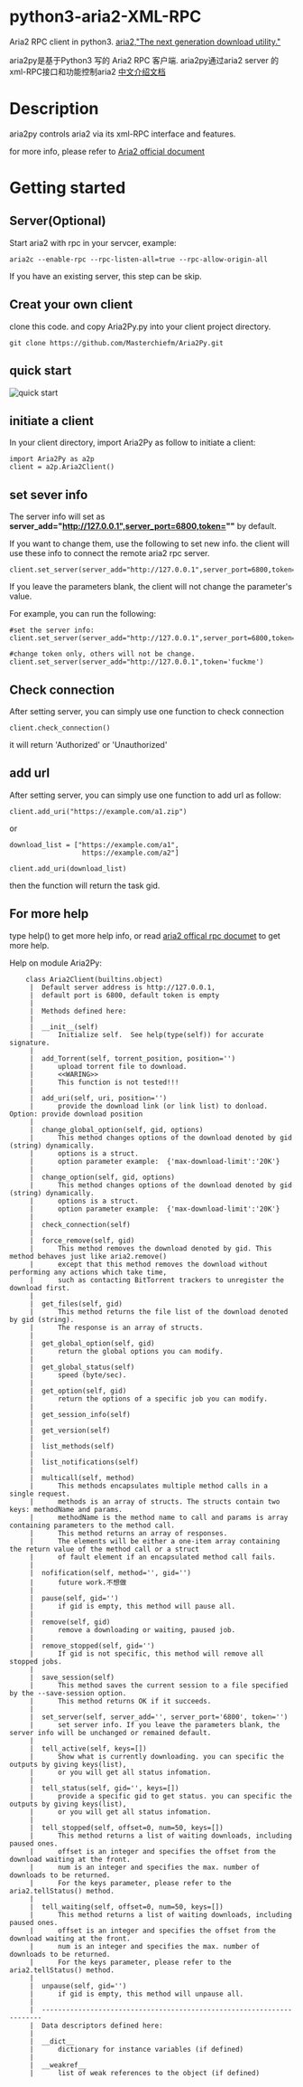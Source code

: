 # python3-aria2-XML-RPC

Aria2 RPC client in python3.  [aria2,"The next generation download utility."](https://aria2.github.io/)


aria2py是基于Python3 写的 Aria2 RPC 客户端. aria2py通过aria2 server 的 xml-RPC接口和功能控制aria2
[中文介绍文档](https://github.com/Masterchiefm/Aria2Py/blob/main/README_zh.md)
# Description
aria2py controls aria2 via its xml-RPC interface and features.

for more info, please refer to [Aria2 official document](https://aria2.github.io/manual/en/html/aria2c.html#methods)

# Getting started
## Server(Optional)
Start aria2 with rpc in your servcer, example:
```
aria2c --enable-rpc --rpc-listen-all=true --rpc-allow-origin-all
```
If you have an existing server, this step can be skip.

## Creat your own client
clone this code. and copy Aria2Py.py into your client project directory.
```
git clone https://github.com/Masterchiefm/Aria2Py.git 
```
## quick start
![quick start](https://raw.githubusercontent.com/Masterchiefm/Aria2Py/main/screenshot.png)

## initiate a client
In your client directory, import Aria2Py as follow to initiate a client:

```
import Aria2Py as a2p
client = a2p.Aria2Client()
```


## set sever info
The server info will set as  **server_add="http://127.0.0.1",server_port=6800,token=""**  by default.


If you want to change them, use the following to set new info. the client will use these info to connect the remote aria2 rpc server.

```
client.set_server(server_add="http://127.0.0.1",server_port=6800,token=1234)
```

If you leave the parameters blank, the client will not change the parameter's value.

For example, you can run the following:
```
#set the server info:
client.set_server(server_add="http://127.0.0.1",server_port=6800,token=1234)

#change token only, others will not be change.
client.set_server(server_add="http://127.0.0.1",token='fuckme')
```

## Check connection
After setting server, you can simply use one function to check connection
```
client.check_connection()
```
it will return 'Authorized' or 'Unauthorized'

## add url
After setting server, you can simply use one function to add url as follow:
```
client.add_uri("https://example.com/a1.zip")
```
or 
```
download_list = ["https://example.com/a1",
                  https://example.com/a2"]
        
client.add_uri(download_list)
```

then the function will return the task gid.

## For more help
type help() to get more help info, or read [aria2 offical rpc documet](https://aria2.github.io/manual/en/html/aria2c.html#rpc-interface) to get more help.


Help on module Aria2Py:
```
    class Aria2Client(builtins.object)
     |  Default server address is http://127.0.0.1,
     |  default port is 6800, default token is empty
     |  
     |  Methods defined here:
     |  
     |  __init__(self)
     |      Initialize self.  See help(type(self)) for accurate signature.
     |  
     |  add_Torrent(self, torrent_position, position='')
     |      upload torrent file to download. 
     |      <<WARING>>
     |      This function is not tested!!!
     |  
     |  add_uri(self, uri, position='')
     |      provide the download link (or link list) to donload. Option: provide download position
     |  
     |  change_global_option(self, gid, options)
     |      This method changes options of the download denoted by gid (string) dynamically.
     |      options is a struct. 
     |      option parameter example:  {'max-download-limit':'20K'}
     |  
     |  change_option(self, gid, options)
     |      This method changes options of the download denoted by gid (string) dynamically.
     |      options is a struct. 
     |      option parameter example:  {'max-download-limit':'20K'}
     |  
     |  check_connection(self)
     |  
     |  force_remove(self, gid)
     |      This method removes the download denoted by gid. This method behaves just like aria2.remove()
     |      except that this method removes the download without performing any actions which take time, 
     |      such as contacting BitTorrent trackers to unregister the download first.
     |  
     |  get_files(self, gid)
     |      This method returns the file list of the download denoted by gid (string). 
     |      The response is an array of structs.
     |  
     |  get_global_option(self, gid)
     |      return the global options you can modify.
     |  
     |  get_global_status(self)
     |      speed (byte/sec).
     |  
     |  get_option(self, gid)
     |      return the options of a specific job you can modify.
     |  
     |  get_session_info(self)
     |  
     |  get_version(self)
     |  
     |  list_methods(self)
     |  
     |  list_notifications(self)
     |  
     |  multicall(self, method)
     |      This methods encapsulates multiple method calls in a single request. 
     |      methods is an array of structs. The structs contain two keys: methodName and params. 
     |      methodName is the method name to call and params is array containing parameters to the method call.
     |      This method returns an array of responses. 
     |      The elements will be either a one-item array containing the return value of the method call or a struct
     |      of fault element if an encapsulated method call fails.
     |  
     |  nofification(self, method='', gid='')
     |      future work.不想做
     |  
     |  pause(self, gid='')
     |      if gid is empty, this method will pause all.
     |  
     |  remove(self, gid)
     |      remove a downloading or waiting, paused job.
     |  
     |  remove_stopped(self, gid='')
     |      If gid is not specific, this method will remove all stopped jobs.
     |  
     |  save_session(self)
     |      This method saves the current session to a file specified by the --save-session option. 
     |      This method returns OK if it succeeds.
     |  
     |  set_server(self, server_add='', server_port='6800', token='')
     |      set server info. If you leave the parameters blank, the server info will be unchanged or remained default.
     |  
     |  tell_active(self, keys=[])
     |      Show what is currently downloading. you can specific the outputs by giving keys(list), 
     |      or you will get all status infomation.
     |  
     |  tell_status(self, gid='', keys=[])
     |      provide a specific gid to get status. you can specific the outputs by giving keys(list), 
     |      or you will get all status infomation.
     |  
     |  tell_stopped(self, offset=0, num=50, keys=[])
     |      This method returns a list of waiting downloads, including paused ones.
     |      offset is an integer and specifies the offset from the download waiting at the front.
     |      num is an integer and specifies the max. number of downloads to be returned. 
     |      For the keys parameter, please refer to the aria2.tellStatus() method.
     |  
     |  tell_waiting(self, offset=0, num=50, keys=[])
     |      This method returns a list of waiting downloads, including paused ones.
     |      offset is an integer and specifies the offset from the download waiting at the front.
     |      num is an integer and specifies the max. number of downloads to be returned. 
     |      For the keys parameter, please refer to the aria2.tellStatus() method.
     |  
     |  unpause(self, gid='')
     |      if gid is empty, this method will unpause all.
     |  
     |  ----------------------------------------------------------------------
     |  Data descriptors defined here:
     |  
     |  __dict__
     |      dictionary for instance variables (if defined)
     |  
     |  __weakref__
     |      list of weak references to the object (if defined)
```
